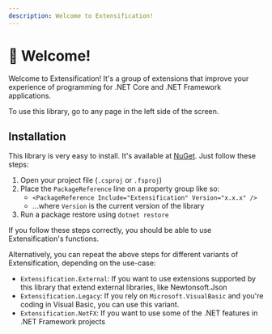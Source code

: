 ```yaml
---
description: Welcome to Extensification!
---
```


# 👋 Welcome!

Welcome to Extensification! It's a group of extensions that improve your experience of programming for .NET Core and .NET Framework applications.

To use this library, go to any page in the left side of the screen.

## Installation

This library is very easy to install. It's available at [NuGet](https://www.nuget.org/packages/Extensification/). Just follow these steps:

1. Open your project file (`.csproj` or `.fsproj`)
2. Place the `PackageReference` line on a property group like so:
   * `<PackageReference Include="Extensification" Version="x.x.x" />`
   * ...where `Version` is the current version of the library
3. Run a package restore using `dotnet restore`

If you follow these steps correctly, you should be able to use Extensification's functions.

Alternatively, you can repeat the above steps for different variants of Extensification, depending on the use-case:

* `Extensification.External`: If you want to use extensions supported by this library that extend external libraries, like Newtonsoft.Json
* `Extensification.Legacy`: If you rely on `Microsoft.VisualBasic` and you're coding in Visual Basic, you can use this variant.
* `Extensification.NetFX`: If you want to use some of the .NET features in .NET Framework projects
